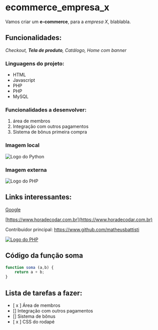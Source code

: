 # ecommerce_empresa_x

Vamos criar um **e-commerce**, para a *empresa X*, blablabla.

## Funcionalidades:

_Checkout, **Tela de produto**, Catálogo, Home com banner_

### Linguagens do projeto:

* HTML
* Javascript
* PHP
* PHP
* MySQL

### Funcionalidades a desenvolver:

1. área de membros
2. Integração com outros pagamentos
3. Sistema de bônus primeira compra

### Imagem local

![Logo do Python](img/python.png)

### Imagem externa

![Logo do PHP](https://upload.wikimedia.org/wikipedia/commons/2/27/PHP-logo.svg)

## Links interessantes:

[Google](https://www.google.com)

[https://www.horadecodar.com.br](https://www.horadecodar.com.br)

Contribuidor principal: https://www.github.com/matheusbattisti

[![Logo do PHP](https://upload.wikipedia.org/wikipedia/commons/2/27/PHP-logo.svg)](https://www.github.com/matheusbattisti)

## Código da função soma

```javascript
function soma (a,b) {
    return a + b;
}
```

## Lista de tarefas a fazer:

- [ x ] Área de membros
- [] Integração com outros pagamentos
- [] Sistema de bônus
- [ x ] CSS do rodapé
